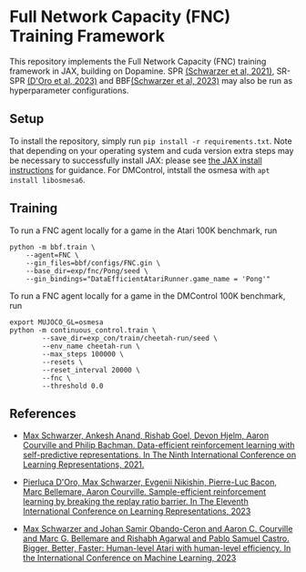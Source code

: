 # Full Network Capacity (FNC) Training Framework

This repository implements the Full Network Capacity (FNC) training framework in JAX, building
on Dopamine. SPR [(Schwarzer et al, 2021)](spr), SR-SPR [(D'Oro et al, 2023)](sr-spr) and BBF[(Schwarzer et al, 2023)](bbf) may also be run as hyperparameter configurations.

## Setup
To install the repository, simply run `pip install -r requirements.txt`.
Note that depending on your operating system and cuda version extra steps may be necessary to
successfully install JAX: please see [the JAX install instructions](https://pypi.org/project/jax/) for guidance.
For DMControl,
intstall the osmesa with `apt install libosmesa6`.


## Training
To run a FNC agent locally for a game in the Atari 100K benchmark, run

```
python -m bbf.train \
    --agent=FNC \
    --gin_files=bbf/configs/FNC.gin \
    --base_dir=exp/fnc/Pong/seed \
    --gin_bindings="DataEfficientAtariRunner.game_name = 'Pong'"

```

To run a FNC agent locally for a game in the DMControl 100K benchmark, run

```
export MUJOCO_GL=osmesa
python -m continuous_control.train \
        --save_dir=exp_con/train/cheetah-run/seed \
        --env_name cheetah-run \
        --max_steps 100000 \
        --resets \
        --reset_interval 20000 \
        --fnc \
        --threshold 0.0
```

## References
* [Max Schwarzer, Ankesh Anand, Rishab Goel, Devon Hjelm, Aaron Courville and Philip Bachman. Data-efficient reinforcement learning with self-predictive representations. In The Ninth International Conference on Learning Representations, 2021.][spr]

* [Pierluca D'Oro, Max Schwarzer, Evgenii Nikishin, Pierre-Luc Bacon, Marc Bellemare, Aaron Courville.  Sample-efficient reinforcement learning by breaking the replay ratio barrier. In The Eleventh International Conference on Learning Representations, 2023][sr-spr]

* [Max Schwarzer and Johan Samir Obando-Ceron and Aaron C. Courville and Marc G. Bellemare and Rishabh Agarwal and Pablo Samuel Castro.  Bigger, Better, Faster: Human-level Atari with human-level efficiency. In the International Conference on Machine Learning, 2023][bbf]

[spr]: https://openreview.net/forum?id=uCQfPZwRaUu
[sr-spr]: https://openreview.net/forum?id=OpC-9aBBVJe
[bbf]: https://openreview.net/forum?id=OpC-9aBBVJe